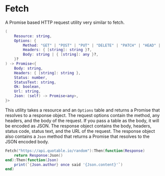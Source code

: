 # Fetch

A Promise based HTTP request utility very similar to fetch.

```lua
(
	Resource: string,
	Options: {
		Method: "GET" | "POST" | "PUT" | "DELETE" | "PATCH" | "HEAD" | "OPTIONS" | "CONNECT" | "TRACE"?,
		Headers: { [string]: string }?,
		Body: string | { [string]: any }?,
	}?
) -> Promise<{
	Body: string,
	Headers: { [string]: string },
	Status: number,
	StatusText: string,
	Ok: boolean,
	Url: string,
	Json: (self) -> Promise<any>,
}>
```

This utility takes a resource and an `Options` table and returns a Promise that resolves to a response object. The request options contain the method, any headers, and the body of the request. If you pass a table as the body, it will be encoded as JSON. The response object contains the body, headers, status code, status text, and the URL of the request. The response object also contains a `Json` method that returns a Promise that resolves to the JSON encoded body.

```lua
Fetch("https://api.quotable.io/random"):Then(function(Response)
	return Response:Json()
end):Then(function(Json)
	print(`{Json.author} once said '{Json.content}'`)
end)
```
